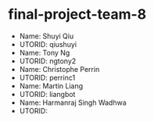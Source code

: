  <h1> final-project-team-8 </h1>

 - Name: Shuyi Qiu
 - UTORID: qiushuyi
 - Name: Tony Ng
 - UTORID: ngtony2
 - Name: Christophe Perrin
 - UTORID: perrinc1
 - Name: Martin Liang
 - UTORID: liangbot
 - Name: Harmanraj Singh Wadhwa
 - UTORID: 
